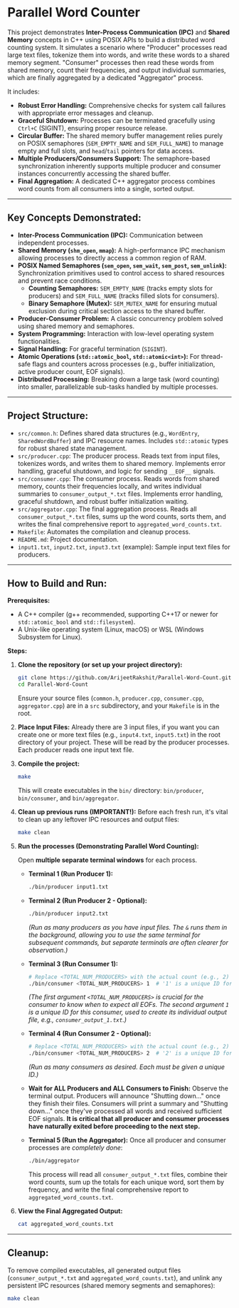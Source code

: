 # Parallel Word Counter

This project demonstrates **Inter-Process Communication (IPC)** and **Shared Memory** concepts in C++ using POSIX APIs to build a distributed word counting system. It simulates a scenario where "Producer" processes read large text files, tokenize them into words, and write these words to a shared memory segment. "Consumer" processes then read these words from shared memory, count their frequencies, and output individual summaries, which are finally aggregated by a dedicated "Aggregator" process.

It includes:
* **Robust Error Handling:** Comprehensive checks for system call failures with appropriate error messages and cleanup.
* **Graceful Shutdown:** Processes can be terminated gracefully using `Ctrl+C` (SIGINT), ensuring proper resource release.
* **Circular Buffer:** The shared memory buffer management relies purely on POSIX semaphores (`SEM_EMPTY_NAME` and `SEM_FULL_NAME`) to manage empty and full slots, and `head`/`tail` pointers for data access.
* **Multiple Producers/Consumers Support:** The semaphore-based synchronization inherently supports multiple producer and consumer instances concurrently accessing the shared buffer.
* **Final Aggregation:** A dedicated C++ aggregator process combines word counts from all consumers into a single, sorted output.

---

## Key Concepts Demonstrated:

* **Inter-Process Communication (IPC):** Communication between independent processes.
* **Shared Memory (`shm_open`, `mmap`):** A high-performance IPC mechanism allowing processes to directly access a common region of RAM.
* **POSIX Named Semaphores (`sem_open`, `sem_wait`, `sem_post`, `sem_unlink`):** Synchronization primitives used to control access to shared resources and prevent race conditions.
    * **Counting Semaphores:** `SEM_EMPTY_NAME` (tracks empty slots for producers) and `SEM_FULL_NAME` (tracks filled slots for consumers).
    * **Binary Semaphore (Mutex):** `SEM_MUTEX_NAME` for ensuring mutual exclusion during critical section access to the shared buffer.
* **Producer-Consumer Problem:** A classic concurrency problem solved using shared memory and semaphores.
* **System Programming:** Interaction with low-level operating system functionalities.
* **Signal Handling:** For graceful termination (`SIGINT`).
* **Atomic Operations (`std::atomic_bool`, `std::atomic<int>`):** For thread-safe flags and counters across processes (e.g., buffer initialization, active producer count, EOF signals).
* **Distributed Processing:** Breaking down a large task (word counting) into smaller, parallelizable sub-tasks handled by multiple processes.

---

## Project Structure:

* `src/common.h`: Defines shared data structures (e.g., `WordEntry`, `SharedWordBuffer`) and IPC resource names. Includes `std::atomic` types for robust shared state management.
* `src/producer.cpp`: The producer process. Reads text from input files, tokenizes words, and writes them to shared memory. Implements error handling, graceful shutdown, and logic for sending `__EOF__` signals.
* `src/consumer.cpp`: The consumer process. Reads words from shared memory, counts their frequencies locally, and writes individual summaries to `consumer_output_*.txt` files. Implements error handling, graceful shutdown, and robust buffer initialization waiting.
* `src/aggregator.cpp`: The final aggregation process. Reads all `consumer_output_*.txt` files, sums up the word counts, sorts them, and writes the final comprehensive report to `aggregated_word_counts.txt`.
* `Makefile`: Automates the compilation and cleanup process.
* `README.md`: Project documentation.
* `input1.txt`, `input2.txt`,  `input3.txt` (example): Sample input text files for producers.

---

## How to Build and Run:

**Prerequisites:**

* A C++ compiler (g++ recommended, supporting C++17 or newer for `std::atomic_bool` and `std::filesystem`).
* A Unix-like operating system (Linux, macOS) or WSL (Windows Subsystem for Linux).

**Steps:**

1.  **Clone the repository (or set up your project directory):**
    ```bash
    git clone https://github.com/ArijeetRakshit/Parallel-Word-Count.git
    cd Parallel-Word-Count
    ```
    Ensure your source files (`common.h`, `producer.cpp`, `consumer.cpp`, `aggregator.cpp`) are in a `src` subdirectory, and your `Makefile` is in the root.

2.  **Place Input Files:**
    Already there are 3 input files, if you want you can create one or more text files (e.g., `input4.txt`, `input5.txt`) in the root directory of your project. These will be read by the producer processes. Each producer reads one input text file.

3.  **Compile the project:**
    ```bash
    make
    ```
    This will create executables in the `bin/` directory: `bin/producer`, `bin/consumer`, and `bin/aggregator`.

4.  **Clean up previous runs (IMPORTANT!):**
    Before each fresh run, it's vital to clean up any leftover IPC resources and output files:
    ```bash
    make clean
    ```

5.  **Run the processes (Demonstrating Parallel Word Counting):**

    Open **multiple separate terminal windows** for each process.

    * **Terminal 1 (Run Producer 1):**
        ```bash
        ./bin/producer input1.txt 
        ```
    * **Terminal 2 (Run Producer 2 - Optional):**
        ```bash
        ./bin/producer input2.txt 
        ```
        *(Run as many producers as you have input files. The `&` runs them in the background, allowing you to use the same terminal for subsequent commands, but separate terminals are often clearer for observation.)*

    * **Terminal 3 (Run Consumer 1):**
        ```bash
        # Replace <TOTAL_NUM_PRODUCERS> with the actual count (e.g., 2)
        ./bin/consumer <TOTAL_NUM_PRODUCERS> 1  # '1' is a unique ID for this consumer
        ```
        *(The first argument `<TOTAL_NUM_PRODUCERS>` is crucial for the consumer to know when to expect all EOFs. The second argument `1` is a unique ID for this consumer, used to create its individual output file, e.g., `consumer_output_1.txt`.)*

    * **Terminal 4 (Run Consumer 2 - Optional):**
        ```bash
        # Replace <TOTAL_NUM_PRODUCERS> with the actual count (e.g., 2)
        ./bin/consumer <TOTAL_NUM_PRODUCERS> 2  # '2' is a unique ID for this consumer
        ```
        *(Run as many consumers as desired. Each must be given a unique ID.)*

    * **Wait for ALL Producers and ALL Consumers to Finish:**
        Observe the terminal output. Producers will announce "Shutting down..." once they finish their files. Consumers will print a summary and "Shutting down..." once they've processed all words and received sufficient EOF signals. **It is critical that all producer and consumer processes have naturally exited before proceeding to the next step.** 

    * **Terminal 5 (Run the Aggregator):**
        Once all producer and consumer processes are *completely done*:
        ```bash
        ./bin/aggregator
        ```
        This process will read all `consumer_output_*.txt` files, combine their word counts, sum up the totals for each unique word, sort them by frequency, and write the final comprehensive report to `aggregated_word_counts.txt`.

6.  **View the Final Aggregated Output:**
    ```bash
    cat aggregated_word_counts.txt
    ```

---

## Cleanup:

To remove compiled executables, all generated output files (`consumer_output_*.txt` and `aggregated_word_counts.txt`), and unlink any persistent IPC resources (shared memory segments and semaphores):

```bash
make clean